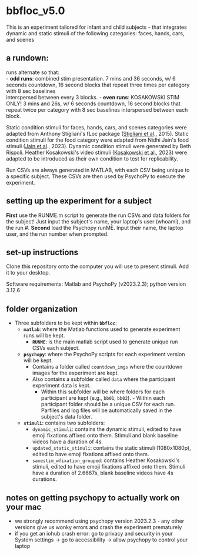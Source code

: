 # bbfloc_v5.0

This is an experiment tailored for infant and child subjects - that integrates dynamic and static stimuli of the following categories: faces, hands, cars, and scenes 

## a rundown:

runs alternate so that:  
    - **odd runs**: combined stim presentation. 7 mins and 36 seconds, w/ 6 seconds countdown, 16 second blocks that repeat three times per category with 8 sec baselines       
    interspersed between every 3 blocks.
    - **even runs**: KOSAKOWSKI STIM ONLY! 3 mins and 26s, w/ 6 seconds countdown, 16 second blocks that repeat twice per category with 8 sec baselines interspersed between 
    each block. 

Static condition stimuli for faces, hands, cars, and scenes categories were adapted from Anthony Stigliani's fLoc package ([Stigliani et al](http://vpnl.stanford.edu/papers/StiglianiJNS2015.pdf)., 2015).
Static condition stimuli for the food category were adapted from Nidhi Jain's food stimuli ([Jain et al](https://www.nature.com/articles/s42003-023-04546-2)., 2023). 
Dynamic condition stimuli were generated by Beth Rispoli.
Heather Kosakowski's video stimuli ([Kosakowski et al](https://doi.org/10.17605/OSF.IO/JNX5A)., 2023) were adapted to be introduced as their own condition to test for replicability. 

Run CSVs are always generated in MATLAB, with each CSV being unique to a specific subject. These CSVs are then used by PsychoPy to execute the experiment. 

## setting up the experiment for a subject

**First** use the RUNME.m script to generate the run CSVs and data folders for the subject! Just input the subject's name, your laptop's user (whoami), and the run #.
**Second** load the Psychopy runME. Input their name, the laptop user, and the run number when prompted.

## set-up instructions 

Clone this repository onto the computer you will use to present stimuli. Add it to your desktop.

Software requirements: Matlab and PsychoPy (v2023.2.3); python version 3.12.6

## folder organization

- Three subfolders to be kept within **`bbfloc`**:
    - **`matlab`**: where the Matlab functions used to generate experiment runs will be kept.
        -  **`RUNME`**: is the main matlab script used to generate unique run CSVs each subject. 
    - **`psychopy`**: where the PsychoPy scripts for each experiment version will be kept.
        - Contains a folder called `countdown_imgs` where the countdown images for the experiment are kept.
        - Also contains a subfolder called `data` where the participant experiment data is kept.
            - Within this subfolder will be where folders for each participant are kept (e.g., `bb01`, `bb02`).
                  - Within each participant folder should be a unique CSV for each run. Parfiles and log files will be automatically saved in the subject's data folder. 
    - **`stimuli`**: contains two subfolders:
        - `dynamic_stimuli`: contains the dynamic stimuli, edited to have emoji fixations affixed onto them. Stimuli and blank baseline videos have a duration of 4s. 
        - `updated_static_stimuli`: contains the static stimuli (1080x1080p), edited to have emoji fixations affixed onto them. 
        - `saxestim_wfixation_grouped`: contains Heather Kosakowski's stimuli, edited to have emoji fixations affixed onto them. Stimuli have a duration of 2.6667s, blank baseline videos have 4s                   durations.  


## notes on getting psychopy to actually work on your mac
- we strongly recommend using psychopy version 2023.2.3 - any other versions give us wonky errors and crash the experiment prematurely
- if you get an iohub crash error: go to privacy and security in your System settings -> go to accessibility -> allow psychopy to control your laptop
